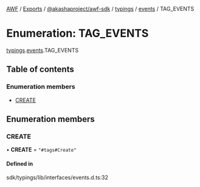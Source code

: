 [AWF](../README.md) / [Exports](../modules.md) / [@akashaproject/awf-sdk](../modules/_akashaproject_awf_sdk.md) / [typings](../modules/_akashaproject_awf_sdk.typings.md) / [events](../modules/_akashaproject_awf_sdk.typings.events.md) / TAG_EVENTS

# Enumeration: TAG\_EVENTS

[typings](../modules/_akashaproject_awf_sdk.typings.md).[events](../modules/_akashaproject_awf_sdk.typings.events.md).TAG_EVENTS

## Table of contents

### Enumeration members

- [CREATE](_akashaproject_awf_sdk.typings.events.TAG_EVENTS.md#create)

## Enumeration members

### CREATE

• **CREATE** = `"#tags#Create"`

#### Defined in

sdk/typings/lib/interfaces/events.d.ts:32
